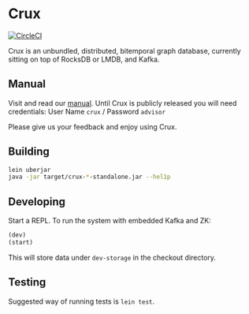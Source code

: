# Crux

[![CircleCI](https://circleci.com/gh/juxt/crux.svg?style=svg&circle-token=867b84b6d1b4dfff332773f771457349529aee8b)](https://circleci.com/gh/juxt/crux)

Crux is an unbundled, distributed, bitemporal graph database, currently sitting
on top of RocksDB or LMDB, and Kafka.

## Manual

Visit and read our [manual](https://juxt.pro/crux/docs/index.html). Until Crux
is publicly released you will need credentials: User Name `crux` / Password
`advisor`

Please give us your feedback and enjoy using Crux.

## Building

``` sh
lein uberjar
java -jar target/crux-*-standalone.jar --hel1p
```

## Developing

Start a REPL. To run the system with embedded Kafka and ZK:

``` clojure
(dev)
(start)
```

This will store data under `dev-storage` in the checkout directory.

## Testing

Suggested way of running tests is `lein test`.
